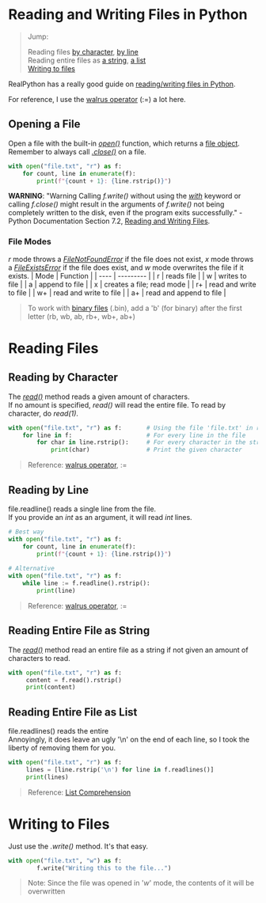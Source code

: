 # Reading and Writing Files in Python
> Jump: <br />
> 
> Reading files [by character](https://github.com/EthanC2/Notes-and-Writeups/blob/main/Python/Using%20Files.md#reading-by-character), [by line](https://github.com/EthanC2/Notes-and-Writeups/blob/main/Python/Using%20Files.md#reading-by-line) <br />
> Reading entire files as [a string](https://github.com/EthanC2/Notes-and-Writeups/blob/main/Python/Using%20Files.md#reading-entire-file-as-string), [a list](https://github.com/EthanC2/Notes-and-Writeups/blob/main/Python/Using%20Files.md#reading-entire-file-as-list) <br />
> [Writing to files](https://github.com/EthanC2/Notes-and-Writeups/blob/main/Python/Using%20Files.md#writing-to-files) <br />

RealPython has a really good guide on [reading/writing files in Python](https://realpython.com/read-write-files-python/).

For reference, I use the [walrus operator](https://realpython.com/lessons/assignment-expressions/) (:=) a lot here.

## Opening a File
Open a file with the built-in [_open()_](https://www.w3schools.com/python/python_file_handling.asp) function, which returns a [file object](https://www.geeksforgeeks.org/file-objects-python/). Remember to always call [_.close()_](https://www.w3schools.com/python/ref_file_close.asp) on a file.

```Python
with open("file.txt", "r") as f:
    for count, line in enumerate(f):
        print(f"{count + 1}: {line.rstrip()}")
```

**WARNING**: "Warning Calling _f.write()_ without using the [_with_](https://www.geeksforgeeks.org/with-statement-in-python/) keyword or calling _f.close()_ might result 
in the arguments of _f.write()_ not being completely written to the disk, even if the program exits successfully." -Python Documentation Section 7.2, [Reading and Writing Files](https://docs.python.org/3/tutorial/inputoutput.html#reading-and-writing-files).

### File Modes
_r_ mode throws a [_FileNotFoundError_](https://docs.python.org/3/library/exceptions.html#FileNotFoundError) if the file does not exist, _x_ mode throws a [_FileExistsError_](https://docs.python.org/3/library/exceptions.html#FileExistsError) if the file does exist, and _w_ mode overwrites the file if it exists.
| Mode | Function |
| ---- | --------- | 
| r | reads file |
| w | writes to file | 
| a | append to file |
| x | creates a file; read mode |
| r+ | read and write to file |
| w+ | read and write to file | 
| a+ | read and append to file |
> To work with [binary files](https://en.wikipedia.org/wiki/Binary_file) (.bin), add a 'b' (for binary) after the first letter (rb, wb, ab, rb+, wb+, ab+) <br />

# Reading Files

## Reading by Character
The [_read()_](https://www.w3schools.com/python/ref_file_read.asp) method reads a given amount of characters. <br />
If no amount is specified, _read()_ will read the entire file. To read by character, do _read(1)_.

```Python
with open("file.txt", "r") as f:       # Using the file 'file.txt' in read mode
    for line in f:                     # For every line in the file
        for char in line.rstrip():     # For every character in the stripped line
            print(char)                # Print the given character
```
> Reference: [walrus operator](https://realpython.com/lessons/assignment-expressions/), :=

## Reading by Line
file.readline() reads a single line from the file. <br />
If you provide an _int_ as an argument, it will read _int_ lines.

```Python
# Best way        
with open("file.txt", "r") as f:
    for count, line in enumerate(f):
        print(f"{count + 1}: {line.rstrip()}")
        
# Alternative
with open("file.txt", "r") as f:
    while line := f.readline().rstrip():
        print(line)
```
> Reference: [walrus operator](https://realpython.com/lessons/assignment-expressions/), :=

## Reading Entire File as String
The [_read()_](https://www.w3schools.com/python/ref_file_read.asp) method read an entire file as a string if not given
an amount of characters to read.

```Python
with open("file.txt", "r") as f:
     content = f.read().rstrip()
     print(content)
```

## Reading Entire File as List
file.readlines() reads the entire <br />
Annoyingly, it does leave an ugly '\\n' on the end of each line, so I took the liberty of removing them for you.

```Python
with open("file.txt", "r") as f:
     lines = [line.rstrip('\n') for line in f.readlines()]
     print(lines)
```
> Reference: [List Comprehension](https://www.programiz.com/python-programming/list-comprehension)

# Writing to Files
Just use the _.write()_ method. It's that easy.

```Python
with open("file.txt", "w") as f:
        f.write("Writing this to the file...")  
```
> Note: Since the file was opened in '_w_' mode, the contents of it will be overwritten
